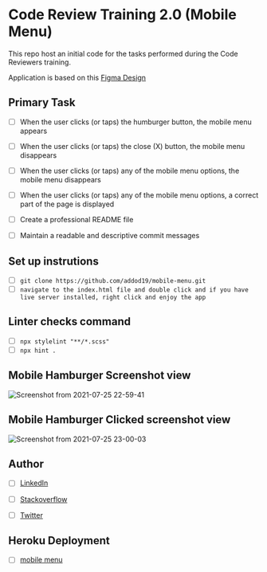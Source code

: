 # Code Review Training 2.0 (Mobile Menu)

This repo host an initial code for the tasks performed during the Code Reviewers training.

Application is based on this [Figma Design]()

## Primary Task
- [ ] When the user clicks (or taps) the humburger button, the mobile menu appears
- [ ] When the user clicks (or taps) the close (X) button, the mobile menu disappears
- [ ] When the user clicks (or taps) any of the mobile menu options, the mobile menu disappears
- [ ] When the user clicks (or taps) any of the mobile menu options, a correct part of the page is displayed
- [ ] Create a professional README file
- [ ] Maintain a readable and descriptive commit messages


## Set up instrutions
- [ ] `git clone https://github.com/addod19/mobile-menu.git`
- [ ] `navigate to the index.html file and double click and if you have live server installed, right click and enjoy the app`

## Linter checks command
- [ ] `npx stylelint "**/*.scss"`
- [ ] `npx hint .`

## Mobile Hamburger Screenshot view

![Screenshot from 2021-07-25 22-59-41](https://user-images.githubusercontent.com/46388113/126916119-4d415040-ee10-44de-a806-562dd66fcab9.png)

## Mobile Hamburger Clicked screenshot view

![Screenshot from 2021-07-25 23-00-03](https://user-images.githubusercontent.com/46388113/126916125-3a83960c-fbf2-409a-b886-d72ab2ae5def.png)


## Author
- [ ] [LinkedIn](https://www.linkedin.com/in/daniel-larbi-addo/)
- [ ] [Stackoverflow](https://stackoverflow.com/users/12172996/daniel-larbi-addo)
- [ ] [Twitter](https://twitter.com/DanielLarbiAdd1)


## Heroku Deployment

- [ ] [mobile menu](https://mobile-menu1.herokuapp.com/)
